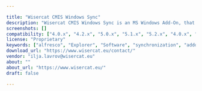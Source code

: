 ```yaml
---

title: "Wisercat CMIS Windows Sync"
description: "Wisercat CMIS Windows Sync is an MS Windows Add-On, that provides an easy ability for online and offline working with Alfresco contents using context menu of the Windows Explorer. Wisercat CMIS Windows Sync is available in English and German and uses CMIS 1.0 or CMIS 1.1 interface to communicate with Alfresco. No additional Alfresco extensions or AMP's are required."
screenshots: []
compatibility: ["4.0.x", "4.2.x", "5.0.x", "5.1.x", "5.2.x", "4.0.x", "4.1.x", "4.2.x", "5.0.x", "5.1.x", "5.2.x"]
license: "Proprietary"
keywords: ["alfresco", "Explorer", "Software", "synchronization", "addon", "Print", "plugin", "community", "Wisercat", "Windows", "Installer", "Add-On", "Live", "Offline", "CMIS", "integration", "working"]
download_url: "https://www.wisercat.eu/contact/"
vendor: "ilja.lavrov@wisercat.eu"
about: ""
about_url: "https://www.wisercat.eu/"
draft: false

---
```

